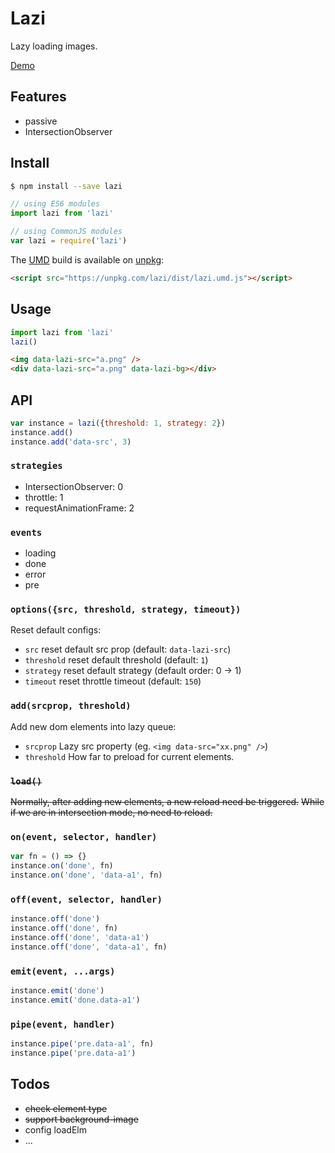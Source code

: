 # Lazi
Lazy loading images.

[Demo](https://jsfiddle.net/xiad/30zqbohb/)

## Features
* passive
* IntersectionObserver

## Install
```sh
$ npm install --save lazi
```

```javascript
// using ES6 modules
import lazi from 'lazi'
```

```javascript
// using CommonJS modules
var lazi = require('lazi')
```

The [UMD](https://github.com/umdjs/umd) build is available on [unpkg](https://unpkg.com):
```html
<script src="https://unpkg.com/lazi/dist/lazi.umd.js"></script>
```

## Usage
```js
import lazi from 'lazi'
lazi()
```
```html
<img data-lazi-src="a.png" />
<div data-lazi-src="a.png" data-lazi-bg></div>
```

## API
```js
var instance = lazi({threshold: 1, strategy: 2})
instance.add()
instance.add('data-src', 3)
```

### `strategies`
* IntersectionObserver: 0
* throttle: 1
* requestAnimationFrame: 2

### `events`
* loading
* done
* error
* pre

### `options({src, threshold, strategy, timeout})`
Reset default configs:
* `src` reset default src prop (default: `data-lazi-src`)
* `threshold` reset default threshold (default: `1`)
* `strategy` reset default strategy (default order: 0 -> 1)
* `timeout` reset throttle timeout (default: `150`)

### `add(srcprop, threshold)`
Add new dom elements into lazy queue:
* `srcprop` Lazy src property (eg. `<img data-src="xx.png" />`)
* `threshold` How far to preload for current elements.

### ~~`load()`~~
~~Normally, after adding new elements, a new reload need be triggered.~~
~~While if we are in intersection mode, no need to reload.~~

### `on(event, selector, handler)`
```js
var fn = () => {}
instance.on('done', fn)
instance.on('done', 'data-a1', fn)
```

### `off(event, selector, handler)`
```js
instance.off('done')
instance.off('done', fn)
instance.off('done', 'data-a1')
instance.off('done', 'data-a1', fn)
```

### `emit(event, ...args)`
```js
instance.emit('done')
instance.emit('done.data-a1')
```

### `pipe(event, handler)`
```js
instance.pipe('pre.data-a1', fn)
instance.pipe('pre.data-a1')
```

## Todos
* ~~check element type~~
* ~~support background-image~~
* config loadElm
* ...

